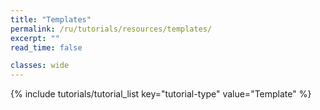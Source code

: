 ```yaml
---
title: "Templates"
permalink: /ru/tutorials/resources/templates/
excerpt: ""
read_time: false

classes: wide
---
```


{% include tutorials/tutorial_list key="tutorial-type" value="Template" %}

